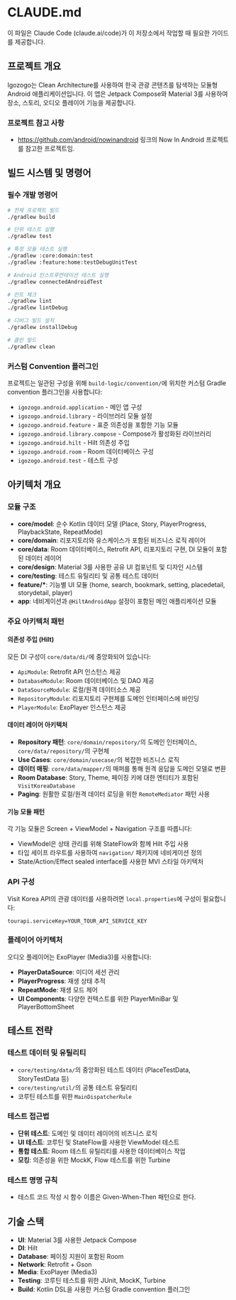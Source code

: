 # CLAUDE.md

이 파일은 Claude Code (claude.ai/code)가 이 저장소에서 작업할 때 필요한 가이드를 제공합니다.

## 프로젝트 개요
Igozogo는 Clean Architecture를 사용하여 한국 관광 콘텐츠를 탐색하는 모듈형 Android 애플리케이션입니다. 이 앱은 Jetpack Compose와 Material 3를 사용하여 장소, 스토리, 오디오 플레이어 기능을 제공합니다.

### 프로젝트 참고 사항
- https://github.com/android/nowinandroid 링크의 Now In Android 프로젝트를 참고한 프로젝트임.

## 빌드 시스템 및 명령어

### 필수 개발 명령어
```bash
# 전체 프로젝트 빌드
./gradlew build

# 단위 테스트 실행
./gradlew test

# 특정 모듈 테스트 실행
./gradlew :core:domain:test
./gradlew :feature:home:testDebugUnitTest

# Android 인스트루먼테이션 테스트 실행
./gradlew connectedAndroidTest

# 린트 체크
./gradlew lint
./gradlew lintDebug

# 디버그 빌드 설치
./gradlew installDebug

# 클린 빌드
./gradlew clean
```

### 커스텀 Convention 플러그인
프로젝트는 일관된 구성을 위해 `build-logic/convention/`에 위치한 커스텀 Gradle convention 플러그인을 사용합니다:
- `igozogo.android.application` - 메인 앱 구성
- `igozogo.android.library` - 라이브러리 모듈 설정
- `igozogo.android.feature` - 표준 의존성을 포함한 기능 모듈
- `igozogo.android.library.compose` - Compose가 활성화된 라이브러리
- `igozogo.android.hilt` - Hilt 의존성 주입
- `igozogo.android.room` - Room 데이터베이스 구성
- `igozogo.android.test` - 테스트 구성

## 아키텍처 개요

### 모듈 구조
- **core/model**: 순수 Kotlin 데이터 모델 (Place, Story, PlayerProgress, PlaybackState, RepeatMode)
- **core/domain**: 리포지토리와 유스케이스가 포함된 비즈니스 로직 레이어
- **core/data**: Room 데이터베이스, Retrofit API, 리포지토리 구현, DI 모듈이 포함된 데이터 레이어
- **core/design**: Material 3를 사용한 공유 UI 컴포넌트 및 디자인 시스템
- **core/testing**: 테스트 유틸리티 및 공통 테스트 데이터
- **feature/\***: 기능별 UI 모듈 (home, search, bookmark, setting, placedetail, storydetail, player)
- **app**: 네비게이션과 `@HiltAndroidApp` 설정이 포함된 메인 애플리케이션 모듈

### 주요 아키텍처 패턴

#### 의존성 주입 (Hilt)
모든 DI 구성이 `core/data/di/`에 중앙화되어 있습니다:
- `ApiModule`: Retrofit API 인스턴스 제공
- `DatabaseModule`: Room 데이터베이스 및 DAO 제공
- `DataSourceModule`: 로컬/원격 데이터소스 제공
- `RepositoryModule`: 리포지토리 구현체를 도메인 인터페이스에 바인딩
- `PlayerModule`: ExoPlayer 인스턴스 제공

#### 데이터 레이어 아키텍처
- **Repository 패턴**: `core/domain/repository/`의 도메인 인터페이스, `core/data/repository/`의 구현체
- **Use Cases**: `core/domain/usecase/`의 복잡한 비즈니스 로직
- **데이터 매핑**: `core/data/mapper/`의 매퍼를 통해 원격 응답을 도메인 모델로 변환
- **Room Database**: Story, Theme, 페이징 키에 대한 엔티티가 포함된 `VisitKoreaDatabase`
- **Paging**: 원활한 로컬/원격 데이터 로딩을 위한 `RemoteMediator` 패턴 사용

#### 기능 모듈 패턴
각 기능 모듈은 Screen + ViewModel + Navigation 구조를 따릅니다:
- ViewModel은 상태 관리를 위해 StateFlow와 함께 Hilt 주입 사용
- 타입 세이프 라우트를 사용하여 `navigation/` 패키지에 네비게이션 정의
- State/Action/Effect sealed interface를 사용한 MVI 스타일 아키텍처

### API 구성
Visit Korea API의 관광 데이터를 사용하려면 `local.properties`에 구성이 필요합니다:
```properties
tourapi.serviceKey=YOUR_TOUR_API_SERVICE_KEY
```

### 플레이어 아키텍처
오디오 플레이어는 ExoPlayer (Media3)를 사용합니다:
- **PlayerDataSource**: 미디어 세션 관리
- **PlayerProgress**: 재생 상태 추적
- **RepeatMode**: 재생 모드 제어
- **UI Components**: 다양한 컨텍스트를 위한 PlayerMiniBar 및 PlayerBottomSheet

## 테스트 전략

### 테스트 데이터 및 유틸리티
- `core/testing/data/`의 중앙화된 테스트 데이터 (PlaceTestData, StoryTestData 등)
- `core/testing/util/`의 공통 테스트 유틸리티
- 코루틴 테스트를 위한 `MainDispatcherRule`

### 테스트 접근법
- **단위 테스트**: 도메인 및 데이터 레이어의 비즈니스 로직
- **UI 테스트**: 코루틴 및 StateFlow를 사용한 ViewModel 테스트
- **통합 테스트**: Room 테스트 유틸리티를 사용한 데이터베이스 작업
- **모킹**: 의존성을 위한 MockK, Flow 테스트를 위한 Turbine

### 테스트 명명 규칙
- 테스트 코드 작성 시 함수 이름은 Given-When-Then 패턴으로 한다.

## 기술 스택
- **UI**: Material 3를 사용한 Jetpack Compose
- **DI**: Hilt
- **Database**: 페이징 지원이 포함된 Room
- **Network**: Retrofit + Gson
- **Media**: ExoPlayer (Media3)
- **Testing**: 코루틴 테스트를 위한 JUnit, MockK, Turbine
- **Build**: Kotlin DSL을 사용한 커스텀 Gradle convention 플러그인